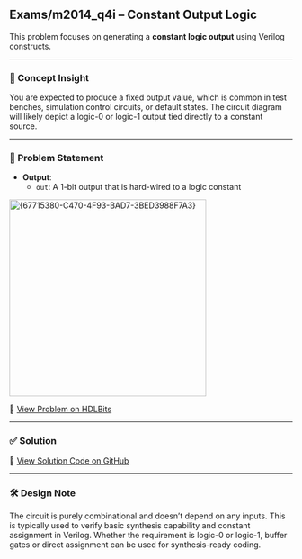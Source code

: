 ## Exams/m2014_q4i – Constant Output Logic

This problem focuses on generating a **constant logic output** using Verilog constructs.

---

### 🧠 Concept Insight  
You are expected to produce a fixed output value, which is common in test benches, simulation control circuits, or default states. The circuit diagram will likely depict a logic-0 or logic-1 output tied directly to a constant source.

---

### 📘 Problem Statement  
- **Output**:  
  - `out`: A 1-bit output that is hard-wired to a logic constant

<img width="350" alt="{67715380-C470-4F93-BAD7-3BED3988F7A3}" src="https://github.com/user-attachments/assets/f214b71e-0708-4ec6-8421-39a59bc477c4" />

🔗 [View Problem on HDLBits](https://hdlbits.01xz.net/wiki/Exams/m2014_q4i)

---

### ✅ Solution  
📄 [View Solution Code on GitHub](https://github.com/EswarAdithya011/HDLBits/blob/main/Problem%20Sets/3.%20Circuits/Combinational%20logic/3.1%20Basic%20gates/3.1.2%20GND/m2014_q4i.v)

---

### 🛠 Design Note  
The circuit is purely combinational and doesn’t depend on any inputs. This is typically used to verify basic synthesis capability and constant assignment in Verilog. Whether the requirement is logic-0 or logic-1, buffer gates or direct assignment can be used for synthesis-ready coding.
